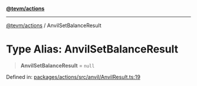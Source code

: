 [**@tevm/actions**](../README.md)

***

[@tevm/actions](../globals.md) / AnvilSetBalanceResult

# Type Alias: AnvilSetBalanceResult

> **AnvilSetBalanceResult** = `null`

Defined in: [packages/actions/src/anvil/AnvilResult.ts:19](https://github.com/evmts/tevm-monorepo/blob/main/packages/actions/src/anvil/AnvilResult.ts#L19)
